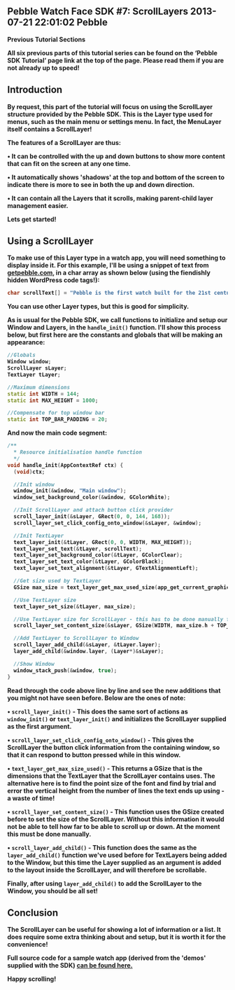 Pebble Watch Face SDK #7: ScrollLayers
2013-07-21 22:01:02
Pebble
---

<strong>Previous Tutorial Sections

All six previous parts of this tutorial series can be found on the ‘Pebble SDK Tutorial’ page link at the top of the page. Please read them if you are not already up to speed!

## Introduction

By request, this part of the tutorial will focus on using the ScrollLayer structure provided by the Pebble SDK. This is the Layer type used for menus, such as the main menu or settings menu. In fact, the MenuLayer itself contains a ScrollLayer!

The features of a ScrollLayer are thus:

• It can be controlled with the up and down buttons to show more content that can fit on the screen at any one time.

• It automatically shows 'shadows' at the top and bottom of the screen to indicate there is more to see in both the up and down direction.

• It can contain all the Layers that it scrolls, making parent-child layer management easier.

Lets get started!

## Using a ScrollLayer

To make use of this Layer type in a watch app, you will need something to display inside it. For this example, I'll be using a snippet of text from <a href="http://getpebble.com" title="getpebble.com">getpebble.com</a>, in a char array as shown below (using the fiendishly hidden WordPress code tags!):

```cpp
char scrollText[] = "Pebble is the first watch built for the 21st century. It is infinitely customizable, with beautiful downloadable watchfaces and useful internet-connected apps. Pebble connects to iPhone and Android smartphones using Bluetooth, alerting you with a silent vibration to incoming calls, emails and messages. While designing Pebble, we strove to create a minimalist yet fashionable product that seamlessly blends into everyday life.";
```

You can use other Layer types, but this is good for simplicity.

As is usual for the Pebble SDK, we call functions to initialize and setup our Window and Layers, in the <code>handle_init()</code> function. I'll show this process below, but first here are the constants and globals that will be making an appearance:

```cpp
//Globals
Window window;
ScrollLayer sLayer;
TextLayer tLayer;

//Maximum dimensions
static int WIDTH = 144;
static int MAX_HEIGHT = 1000;

//Compensate for top window bar
static int TOP_BAR_PADDING = 20;
```

And now the main code segment:

```cpp
/**
  * Resource initialisation handle function
  */
void handle_init(AppContextRef ctx) {
  (void)ctx;

  //Init window
  window_init(&window, "Main window");
  window_set_background_color(&window, GColorWhite);

  //Init ScrollLayer and attach button click provider
  scroll_layer_init(&sLayer, GRect(0, 0, 144, 168));
  scroll_layer_set_click_config_onto_window(&sLayer, &window);

  //Init TextLayer
  text_layer_init(&tLayer, GRect(0, 0, WIDTH, MAX_HEIGHT));
  text_layer_set_text(&tLayer, scrollText);
  text_layer_set_background_color(&tLayer, GColorClear);
  text_layer_set_text_color(&tLayer, GColorBlack);
  text_layer_set_text_alignment(&tLayer, GTextAlignmentLeft);

  //Get size used by TextLayer
  GSize max_size = text_layer_get_max_used_size(app_get_current_graphics_context(), &tLayer);

  //Use TextLayer size
  text_layer_set_size(&tLayer, max_size);

  //Use TextLayer size for ScrollLayer - this has to be done manually for now!
  scroll_layer_set_content_size(&sLayer, GSize(WIDTH, max_size.h + TOP_BAR_PADDING));

  //Add TextLayer to ScrollLayer to Window
  scroll_layer_add_child(&sLayer, &tLayer.layer);
  layer_add_child(&window.layer, (Layer*)&sLayer);

  //Show Window
  window_stack_push(&window, true);
}
```

Read through the code above line by line and see the new additions that you might not have seen before. Below are the ones of note:

• <code>scroll_layer_init()</code> - This does the same sort of actions as <code>window_init()</code> or <code>text_layer_init()</code> and initializes the ScrollLayer supplied as the first argument.

• <code>scroll_layer_set_click_config_onto_window()</code> - This gives the ScrollLayer the button click information from the containing window, so that it can respond to button pressed while in this window.

• <code>text_layer_get_max_size_used()</code> - This returns a GSize that is the dimensions that the TextLayer that the ScrollLayer contains uses. The alternative here is to find the point size of the font and find by trial and error the vertical height from the number of lines the text ends up using - a waste of time!

• <code>scroll_layer_set_content_size()</code> - This function uses the GSize created before to set the size of the ScrollLayer. Without this information it would not be able to tell how far to be able to scroll up or down. At the moment this must be done manually.

• <code>scroll_layer_add_child()</code> - This function does the same as the <code>layer_add_child()</code> function we've used before for TextLayers being added to the Window, but this time the Layer supplied as an argument is added to the layout inside the ScrollLayer, and will therefore be scrollable.

Finally, after using <code>layer_add_child()</code> to add the ScrollLayer to the Window, you should be all set!

## Conclusion

The ScrollLayer can be useful for showing a lot of information or a list. It does require some extra thinking about and setup, but it is worth it for the convenience!

Full source code for a sample watch app (derived from the 'demos' supplied with the SDK) <a title="Source code!" href="https://www.dropbox.com/s/1k9dmm5nray70wr/ScrollLayerDemo.zip">can be found here.</a>

Happy scrolling!
